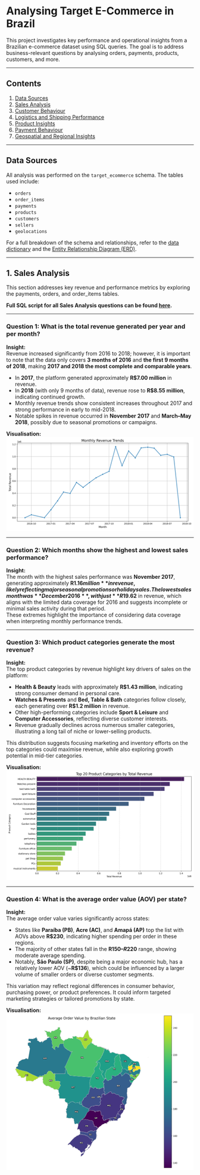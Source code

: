 # Analysing Target E-Commerce in Brazil

This project investigates key performance and operational insights from a Brazilian e-commerce dataset using SQL queries. The goal is to address business-relevant questions by analysing orders, payments, products, customers, and more.

---

## Contents

1. [Data Sources](#data-sources)  
2. [Sales Analysis](#1-sales-analysis)  
3. [Customer Behaviour](#2-customer-behaviour)  
4. [Logistics and Shipping Performance](#3-logistics-and-shipping-performance)  
5. [Product Insights](#4-product-insights)  
6. [Payment Behaviour](#5-payment-behaviour)  
7. [Geospatial and Regional Insights](#6-geospatial-and-regional-insights)  

---

## Data Sources

All analysis was performed on the `target_ecommerce` schema. The tables used include:

- `orders`
- `order_items`
- `payments`
- `products`
- `customers`
- `sellers`
- `geolocations`

For a full breakdown of the schema and relationships, refer to the [data dictionary](./data_dictionary.md) and the [Entity Relationship Diagram (ERD)](./erd/erd.png).

---

## 1. Sales Analysis

This section addresses key revenue and performance metrics by exploring the payments, orders, and order_items tables.

**Full SQL script for all Sales Analysis questions can be found [here](.\sql\01_sales_analysis.sql).**

---

### Question 1: What is the total revenue generated per year and per month?

**Insight:**  
Revenue increased significantly from 2016 to 2018; however, it is important to note that the data only covers **3 months of 2016** and **the first 9 months of 2018**, making **2017 and 2018 the most complete and comparable years**.  

- In **2017**, the platform generated approximately **R$7.00 million** in revenue.  
- In **2018** (with only 9 months of data), revenue rose to **R$8.55 million**, indicating continued growth.  
- Monthly revenue trends show consistent increases throughout 2017 and strong performance in early to mid-2018.  
- Notable spikes in revenue occurred in **November 2017** and **March–May 2018**, possibly due to seasonal promotions or campaigns.

**Visualisation:**  
![01_monthly_revenue_trend](./visualisations/01_monthly_revenue_trend.png)

---

### Question 2: Which months show the highest and lowest sales performance?

**Insight:**  
The month with the highest sales performance was **November 2017**, generating approximately **R$1.16 million** in revenue, likely reflecting major seasonal promotions or holiday sales.  
The lowest sales month was **December 2016**, with just **R$19.62** in revenue, which aligns with the limited data coverage for 2016 and suggests incomplete or minimal sales activity during that period.  
These extremes highlight the importance of considering data coverage when interpreting monthly performance trends.

---

### Question 3: Which product categories generate the most revenue?

**Insight:**  
The top product categories by revenue highlight key drivers of sales on the platform:  
- **Health & Beauty** leads with approximately **R$1.43 million**, indicating strong consumer demand in personal care.  
- **Watches & Presents** and **Bed, Table & Bath** categories follow closely, each generating over **R$1.2 million** in revenue.  
- Other high-performing categories include **Sport & Leisure** and **Computer Accessories**, reflecting diverse customer interests.  
- Revenue gradually declines across numerous smaller categories, illustrating a long tail of niche or lower-selling products.  

This distribution suggests focusing marketing and inventory efforts on the top categories could maximise revenue, while also exploring growth potential in mid-tier categories.

**Visualisation:**  
![01_revenue_by_top20_product_categories](./visualisations/01_revenue_by_top20_product_categories.png)

---

### Question 4: What is the average order value (AOV) per state?

**Insight:**  
The average order value varies significantly across states:  
- States like **Paraíba (PB)**, **Acre (AC)**, and **Amapá (AP)** top the list with AOVs above **R$230**, indicating higher spending per order in these regions.  
- The majority of other states fall in the **R$150–R$220** range, showing moderate average spending.  
- Notably, **São Paulo (SP)**, despite being a major economic hub, has a relatively lower AOV (~**R$136**), which could be influenced by a larger volume of smaller orders or diverse customer segments.  

This variation may reflect regional differences in consumer behavior, purchasing power, or product preferences. It could inform targeted marketing strategies or tailored promotions by state.

**Visualisation:**  
![01_average_order_value](./visualisations/01_average_order_value.png)

<!-- ---

### Exploratory: Revenue Discrepancy Checks

To validate consistency across tables (`payments` vs. `order_items`), multiple revenue calculations were compared.

**Findings:**  
_(Note whether discrepancies exist and the decision made on which table to use for analysis.)_

**Suggested Commentary:**  
> Despite aligning on order status and filtering for completeness, `payments` and `order_items` produced different total revenues. Given the nature of the `payments` table as the financial source of truth, it was chosen as the authoritative revenue reference for this project.

---

#### Data Consistency Checks

Performed validation across key tables to identify:

- Orders without payments
- Orders without items
- Inconsistent statuses for such cases

**Summary of Issues:**  
_(List any anomalies found. Include number of mismatches or examples, if necessary.)_

---

#### Cleaned Revenue Calculations

Used a CTE to filter only valid, fully matched orders across all relevant tables and re-ran revenue calculations.

**Insight:**  
_(Note if revenue alignment improved and whether the final method influenced results.)_

---

### Conclusion

The payments table was adopted as the source of truth for all revenue and AOV-related metrics due to more consistent alignment and financial relevance.

---

## 2. Customer Behaviour

This section investigates customer distribution, repeat buying behaviour, and high-value customer segmentation to uncover trends that can guide marketing and retention strategies.

**Full SQL script for all Customer Behaviour questions can be found [here](.\sql\02_customer_analysis.sql).**

---

### Question 5: Which states or cities have the highest number of unique customers?

**Insight:**  
_(To be filled after reviewing query results. Example: São Paulo has the largest customer base, followed by Rio de Janeiro and Minas Gerais.)_

**Suggested Visualisations:**  
Bar chart of unique customers by state  
Highlight map or label showing the top customer city

---

### Question 6: What is the repeat purchase rate of customers?

**Insight:**  
_(To be filled after reviewing query results. Example: Approximately 16.4% of customers placed more than one order.)_

**Suggested Visualisations:**  
Pie chart or donut chart showing repeat vs. one-time customers

---

### Question 7: How many customers place multiple orders and how often?

**Insight:**  
_(To be filled after reviewing query results. Example: Most repeat customers placed 2–3 orders, with a long tail distribution.)_

**Suggested Visualisations:**  
Histogram or bar chart showing how many customers made 2, 3, 4, ... N orders

---

### Question 8: Do high-value customers (top 10%) behave differently from others?

**Insight:**  
_(To be filled after reviewing query results. Example: High-value customers placed 3.2 times more orders and spent 4.5 times more on average.)_

**Suggested Visualisations:**  
Side-by-side bar charts showing average orders and spend for high-value vs. others  
Box plot to visualise spending distribution across segments

---

### Section 2: Key Takeaways

- Major customer concentration is seen in a handful of key states and metropolitan cities.
- Repeat purchase behaviour is present but not dominant; there is opportunity to increase retention.
- High-value customers exhibit significantly stronger engagement metrics and should be a focus for loyalty initiatives.

---

## 3. Logistics and Shipping Performance

This section examines delivery efficiency, regional shipping delays, and how geographic distance impacts delivery timeliness — key for improving operational logistics.

**Full SQL script for all Logistics and Shipping Performance questions can be found [here](.\sql\03_logistics_and_shipping_analysis.sql).**

---

### Question 9: What is the average delivery time across different states?

**Insight:**  
_(To be filled after reviewing query results. Example: Southern states such as São Paulo and Rio de Janeiro experience faster delivery times compared to more remote states.)_

**Suggested Visualisations:**  
Bar chart ranking states by average delivery time  
Choropleth map highlighting state-level differences

---

### Question 10: Which regions experience the longest delivery delays?

**Insight:**  
_(To be filled after reviewing query results. Example: Northern and interior states show the most significant delays relative to the estimated delivery date.)_

**Suggested Visualisations:**  
Descending bar chart of average delivery delays by state  
Colour-coded scheme to highlight problematic regions

---

### Question 11: Is there a relationship between shipping distance and delivery delay?

**Insight:**  
_(To be filled after reviewing query results. Example: There is a clear positive correlation between shipping distance and delivery delay, especially beyond 1,000 km.)_

**Suggested Visualisations:**  
Line chart or scatter plot showing average delay vs. distance bucket  
Histogram to show order volume by distance bucket

---

### Section 3: Key Takeaways

- Delivery speed and reliability vary significantly by state, highlighting the need for region-specific logistics strategies.
- Remote regions face consistently higher delays, likely due to infrastructure and fulfilment challenges.
- Distance is a strong predictor of delivery performance and should inform warehouse placement and service level agreements.

---

## 4. Product Insights

This section explores key product-level dynamics, including return trends, freight costs, and physical product characteristics, to better understand inventory, fulfilment, and shipping drivers.

**Full SQL script for all Product Insights questions can be found [here](.\sql\04_product_analysis.sql).**

---

### Question 12: Which products or categories have the highest return rate (undelivered or cancelled)?

**Insight:**  
_(To be filled after reviewing query results. Example: Categories such as fashion or electronics may have higher return/cancellation rates, suggesting potential issues with fit, description accuracy, or logistics.)_

**Suggested Visualisations:**  
Bar charts showing top product categories by return rate  
Heatmap correlating product types with cancellation/unavailability patterns

---

### Question 13: Are certain product categories more associated with high freight costs?

**Insight:**  
_(To be filled after reviewing query results. Example: Furniture and home appliances consistently rank highest in shipping costs, indicating heavier or bulkier stock keeping units.)_

**Suggested Visualisations:**  
Bar chart of categories by average freight cost  
Bubble chart combining freight cost and order volume per category

---

### Question 14: Which products have the highest weight or dimensional volume?

**Insight:**  
_(To be filled after reviewing query results. Example: The bulkiest products are concentrated in home and lifestyle categories, affecting logistics and storage needs.)_

**Suggested Visualisations:**  
Tables of top 10 products by weight and volume  
Side-by-side bar charts comparing volume and weight distribution by category

---

### Section 4: Key Takeaways

- Return rates vary by product and category — these insights can guide improvements in product descriptions, quality, and expectations.
- High freight costs tend to align with large or heavy items, influencing pricing strategies and shipping policies.
- Identifying physically large or heavy products enables smarter warehouse planning and shipping optimisations.

---

## 5. Payment Behaviour

This section examines how customers pay — from preferred methods by geography and segment, to instalment patterns and revenue implications — enabling more tailored payment and financing strategies.

**Full SQL script for all Payment Behaviour questions can be found [here](.\sql\05_payment_analysis.sql).**

---

### Question 15: What are the most commonly used payment types by state or customer segment?

**Insight:**  
_(To be filled after reviewing results. Example: Credit cards dominate in most urban states, while boleto bancário is more prevalent in rural regions or among one-time shoppers.)_

**Suggested Visualisations:**  
Choropleth map of payment type popularity by state  
Stacked bar chart comparing payment types across segments

---

### Question 16: What is the average instalment plan length for orders by value or category?

**Insight:**  
_(To be filled after reviewing results. Example: High-value items tend to be split into longer instalment plans, especially in electronics and furniture categories.)_

**Suggested Visualisations:**  
Grouped bar chart for instalment count vs. order value segment  
Category-level heatmap of average instalment duration

---

### Question 17: How much revenue is coming from instalment payments vs upfront?

**Insight:**  
_(To be filled after reviewing results. Example: Instalment payments make up over 60% of revenue, underlining the importance of financing options in customer purchasing behaviour.)_

**Suggested Visualisations:**  
Pie chart or donut chart of revenue split by payment type  
Bar chart comparing revenue and volume for each group

---

### Section 5: Key Takeaways

- Regional preferences in payment methods can inform localised marketing and checkout flows.
- Instalment usage scales with order value and product category, offering clues for embedded financing strategies.
- A significant share of revenue may be tied to instalment-based purchases, making it a critical lever for growth and customer conversion.

---

## 6. Geospatial and Regional Insights

This section uncovers how geography influences e-commerce performance — including where orders are concentrated and whether rural or urban areas face longer delivery times.

**Full SQL script for all Geospatial and Regional Insights questions can be found [here](.\sql\06_geospatial_and_regional_analysis.sql).**

---

### Question 18: What is the distribution of orders across Brazilian states?

**Insight:**  
_(To be filled after reviewing results. Example: The majority of orders come from south-eastern states like São Paulo and Rio de Janeiro, aligning with population and urbanisation patterns.)_

**Suggested Visualisations:**  
Map of Brazil by state with order volume  
Horizontal bar chart ranking states by order count

---

### Question 19: Do rural or urban areas tend to have longer delivery times?

**Insight:**  
_(To be filled after reviewing results. Example: Rural areas experience delivery times 1.5 days longer on average, likely due to lower logistics density and greater distances.)_

**Suggested Visualisations:**  
Side-by-side bar chart comparing average delivery times for urban vs. rural  
Map overlay with urban/rural segmentation and delivery delays

---

### Section 6: Key Takeaways

- Order volume is heavily concentrated in a few states, reflecting Brazil’s urban demographics and economic hubs.
- Rural locations are linked with longer delivery times, which may warrant differentiated logistics strategies or clearer expectations.

--- -->
